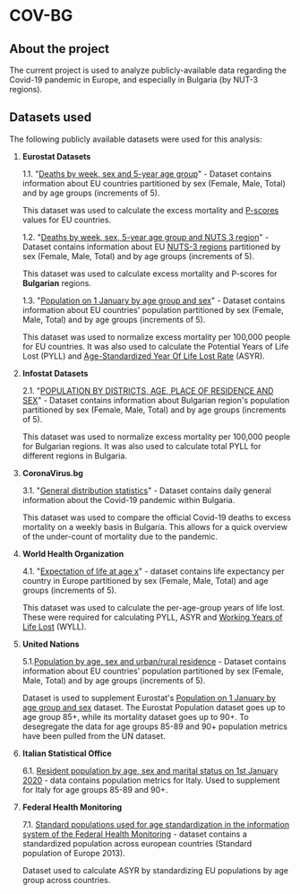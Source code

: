 # COV-BG

## About the project

The current project is used to analyze publicly-available data regarding the Covid-19 pandemic in Europe, and especially in Bulgaria (by NUT-3 regions).


## Datasets used

The following publicly available datasets were used for this analysis:

1. **Eurostat Datasets**
   
   1.1. "[Deaths by week, sex and 5-year age group](https://appsso.eurostat.ec.europa.eu/nui/show.do?dataset=demo_r_mwk_05&lang=en)" - Dataset contains information about EU countries partitioned by sex (Female, Male, Total) and by age groups (increments of 5).
   
   This dataset was used to calculate the excess mortality and [P-scores](https://ourworldindata.org/excess-mortality-covid#excess-mortality-p-scores) values for EU countries.

   1.2. "[Deaths by week, sex, 5-year age group and NUTS 3 region](https://appsso.eurostat.ec.europa.eu/nui/show.do?dataset=demo_r_mweek3)" - Dataset contains information about EU [NUTS-3 regions](https://ec.europa.eu/eurostat/web/nuts/background) partitioned by sex (Female, Male, Total) and by age groups (increments of 5).
   
   This dataset was used to calculate excess mortality and P-scores for **Bulgarian** regions.

    1.3. "[Population on 1 January by age group and sex](https://appsso.eurostat.ec.europa.eu/nui/show.do?dataset=demo_pjangroup&lang=en)" - Dataset contains information about EU countries' population partitioned by sex (Female, Male, Total) and by age groups (increments of 5).
    
    This dataset was used to normalize excess mortality per 100,000 people for EU countries. It was also used to calculate the Potential Years of Life Lost (PYLL) and [Age-Standardized Year Of Life Lost Rate](https://academic.oup.com/ije/article/48/4/1367/5281229#140004792) (ASYR).

2. **Infostat Datasets**

    2.1. "[POPULATION BY DISTRICTS, AGE, PLACE OF RESIDENCE AND SEX](https://infostat.nsi.bg/infostat/pages/reports/query.jsf?x_2=1168)" - Dataset contains information about Bulgarian region's population partitioned by sex (Female, Male, Total) and by age groups (increments of 5).
    
    This dataset was used to normalize excess mortality per 100,000 people for Bulgarian regions. It was also used to calculate total PYLL for different regions in Bulgaria.

3. **CoronaVirus.bg**

    3.1. "[General distribution statistics](https://data.egov.bg/data/resourceView/e59f95dd-afde-43af-83c8-ea2916badd19)" - Dataset contains daily general information about the Covid-19 pandemic within Bulgaria.
    
    This dataset was used to compare the official Covid-19 deaths to excess mortality on a weekly basis in Bulgaria. This allows for a quick overview of the under-count of mortality due to the pandemic.

4. **World Health Organization**

    4.1. "[Expectation of life at age x](https://apps.who.int/gho/athena/data/GHO/LIFE_0000000035.csv?filter=REGION:EUR;YEAR:2019)" - dataset contains life expectancy per country in Europe partitioned by sex (Female, Male, Total) and age groups (increments of 5).
    
    This dataset was used to calculate the per-age-group years of life lost. These were required for calculating PYLL, ASYR and [Working Years of Life Lost](https://assets.publishing.service.gov.uk/government/uploads/system/uploads/attachment_data/file/574053/alcohol_public_health_burden_statistics.pdf) (WYLL).

5. **United Nations**

    5.1.[Population by age, sex and urban/rural residence](https://data.un.org/Data.aspx?d=POP&f=tableCode%3A22) - Dataset contains information about EU countries' population partitioned by sex (Female, Male, Total) and by age groups (increments of 5). 

    Dataset is used to supplement Eurostat's [Population on 1 January by age group and sex](https://appsso.eurostat.ec.europa.eu/nui/show.do?dataset=demo_pjangroup&lang=en) dataset. The Eurostat Population dataset goes up to age group 85+, while its mortality dataset goes up to 90+. To desegregate the data for age groups 85-89 and 90+ population metrics have been pulled from the UN dataset.

6. **Italian Statistical Office**

    6.1. [Resident population by age, sex and marital status on 1st January 2020](https://demo.istat.it/popres/index.php?anno=2020&lingua=eng) - data contains population metrics for Italy. 
    Used to supplement for Italy for age groups 85-89 and 90+.

7. **Federal Health Monitoring**

    7.1. [Standard populations used for age standardization in the information system of the Federal Health Monitoring](https://www.gbe-bund.de/gbe/pkg_olap_tables.prc_set_hierlevel?p_uid=gast&p_aid=7584310&p_sprache=E&p_help=2&p_indnr=1000&p_ansnr=76943455&p_version=2&p_dim=D.002&p_dw=40&p_direction=drill) - dataset contains a standardized population across european countries (Standard population of Europe 2013).

    Dataset used to calculate ASYR by standardizing EU populations by age group across countries.